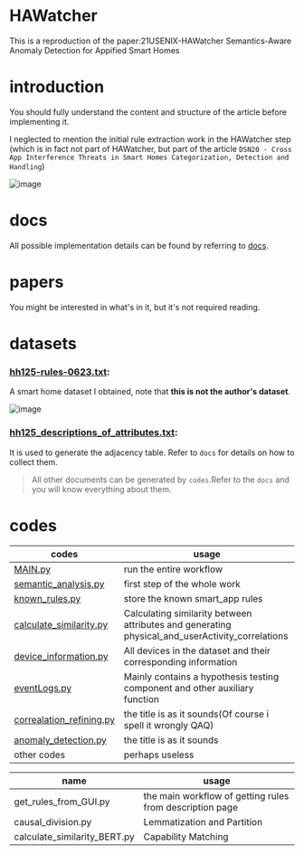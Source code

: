 # HAWatcher

This is a reproduction of the paper:21USENIX-HAWatcher Semantics-Aware Anomaly Detection for Appified Smart Homes

# introduction

You should fully understand the content and structure of the article before implementing it.

I neglected to mention the initial rule extraction work in the HAWatcher step (which is in fact not part of HAWatcher, but part of the article `DSN20 - Cross App Interference Threats in Smart Homes Categorization, Detection and Handling`)

![image](https://github.com/BaoziDefense/Reproduction-of-HAWatcher/assets/121147777/ef393ff2-cbd5-4bc2-92be-08304186ee42)


# docs

All possible implementation details can be found by referring to  [docs](https://github.com/BaoziDefense/Reproduction-of-HAWatcher/tree/master/docs).

# papers

You might be interested in what's in it, but it's not required reading.

# datasets

### [hh125-rules-0623.txt](https://github.com/BaoziDefense/Reproduction-of-HAWatcher/blob/master/datasets/hh125-rules-0623.txt):

A smart home dataset I obtained, note that **this is not the author's dataset**.

![image](https://github.com/BaoziDefense/Reproduction-of-HAWatcher/assets/121147777/9ece7de7-5b0a-418c-b35f-07513c754e49)



### [hh125_descriptions_of_attributes.txt](https://github.com/BaoziDefense/Reproduction-of-HAWatcher/blob/master/datasets/hh125_descriptions_of_attributes.txt):

It is used to generate the adjacency table. Refer to `docs` for details on how to collect them.

> All other documents can be generated by `codes`.Refer to the `docs` and you will know everything about them.

# codes

| codes                                                        | usage                                                        |
| ------------------------------------------------------------ | ------------------------------------------------------------ |
| [MAIN.py](https://github.com/BaoziDefense/Reproduction-of-HAWatcher/blob/master/codes/MAIN.py) | run the entire workflow                                      |
| [semantic_analysis.py](https://github.com/BaoziDefense/Reproduction-of-HAWatcher/blob/master/codes/semantic_analysis.py) | first step of the whole work                                 |
| [known_rules.py](https://github.com/BaoziDefense/Reproduction-of-HAWatcher/blob/master/codes/known_rules.py) | store the known smart_app rules                              |
| [calculate_similarity.py](https://github.com/BaoziDefense/Reproduction-of-HAWatcher/blob/master/codes/calculate_similarity.py) | Calculating similarity between attributes and generating physical_and_userActivity_correlations |
| [device_information.py](https://github.com/BaoziDefense/Reproduction-of-HAWatcher/blob/master/codes/device_information.py) | All devices in the dataset and their corresponding information |
| [eventLogs.py](https://github.com/BaoziDefense/Reproduction-of-HAWatcher/blob/master/codes/eventLogs.py) | Mainly contains a hypothesis testing component and other auxiliary function |
| [correalation_refining.py](https://github.com/BaoziDefense/Reproduction-of-HAWatcher/blob/master/codes/correalation_refining.py) | the title is as it sounds(Of course i spell it wrongly QAQ)  |
| [anomaly_detection.py](https://github.com/BaoziDefense/Reproduction-of-HAWatcher/blob/master/codes/anomaly_detection.py) | the title is as it sounds                                    |
| other codes                                                  | perhaps useless                                              |


| name                         | usage                                                    |
| ---------------------------- | -------------------------------------------------------- |
| get_rules_from_GUI.py        | the main workflow of getting rules from description page |
| causal_division.py           | Lemmatization and Partition                              |
| calculate_similarity_BERT.py | Capability Matching                                      |


